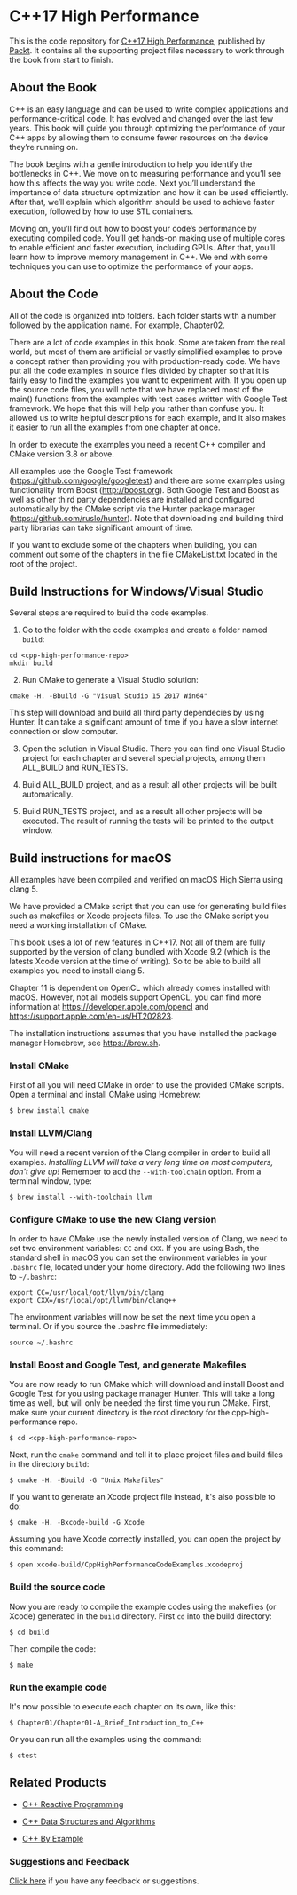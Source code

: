 # C++17 High Performance
This is the code repository for [C++17 High Performance](https://www.packtpub.com/application-development/c17-high-performance?utm_source=github&utm_medium=repository&utm_campaign=9781787120952), published by [Packt](https://www.packtpub.com/?utm_source=github). It contains all the supporting project files necessary to work through the book from start to finish.
## About the Book
C++ is an easy language and can be used to write complex applications and performance-critical code. It has evolved and changed over the last few years. This book will guide you through optimizing the performance of your C++ apps by allowing them to consume fewer resources on the device they’re running on.

The book begins with a gentle introduction to help you identify the bottlenecks in C++. We move on to measuring performance and you’ll see how this affects the way you write code. Next you’ll understand the importance of data structure optimization and how it can be used efficiently. After that, we’ll explain which algorithm should be used to achieve faster execution, followed by how to use STL containers.

Moving on, you’ll find out how to boost your code’s performance by executing compiled code. You’ll get hands-on making use of multiple cores to enable efficient and faster execution, including GPUs. After that, you’ll learn how to improve memory management in C++. We end with some techniques you can use to optimize the performance of your apps.

## About the Code
All of the code is organized into folders. Each folder starts with a number followed by the application name. For example, Chapter02.

There are a lot of code examples in this book. Some are taken from the real world, but most of them are artificial or vastly simplified examples to prove a concept rather than providing you with production-ready code. We have put all the code examples in source files divided by chapter so that it is fairly easy to find the examples you want to experiment with. If you open up the source code files, you will note that we have replaced most of the main() functions from the examples with test cases written with Google Test framework. We hope that this will help you rather than confuse you. It allowed us to write helpful descriptions for each example, and it also makes it easier to run all the examples from one chapter at once.

In order to execute the examples you need a recent C++ compiler and CMake version 3.8 or above.

All examples use the Google Test framework (https://github.com/google/googletest) and there are some examples using functionality from Boost (http://boost.org). Both Google Test and Boost as well as other third party dependencies are installed and configured automatically by the CMake script via the Hunter package manager (https://github.com/ruslo/hunter). Note that downloading and building third party librarias can take significant amount of time.

If you want to exclude some of the chapters when building, you can comment out some of the chapters in the file CMakeList.txt located in the root of the project.

## Build Instructions for Windows/Visual Studio
Several steps are required to build the code examples.
1. Go to the folder with the code examples and create a folder named `build`:
```
cd <cpp-high-performance-repo>
mkdir build
```

2. Run CMake to generate a Visual Studio solution:
```
cmake -H. -Bbuild -G "Visual Studio 15 2017 Win64"
```
This step will download and build all third party dependecies by using Hunter. It can take a significant amount of time if you have a slow internet connection or slow computer.

3. Open the solution in Visual Studio. There you can find one Visual Studio project for each chapter and several special projects, among them ALL_BUILD and RUN_TESTS.

4. Build ALL_BUILD project, and as a result all other projects will be built automatically.

5. Build RUN_TESTS project, and as a result all other projects will be executed. The result of running the tests will be printed to the output window.

## Build instructions for macOS
All examples have been compiled and verified on macOS High Sierra using clang 5.

We have provided a CMake script that you can use for generating build files such as makefiles or Xcode projects files. To use the CMake script you need a working installation of CMake.

This book uses a lot of new features in C++17. Not all of them are fully supported by the version of clang bundled with Xcode 9.2 (which is the latests Xcode version at the time of writing). So to be able to build all examples you need to install clang 5. 

Chapter 11 is dependent on OpenCL which already comes installed with macOS. However, not all models support OpenCL, you can find more information at https://developer.apple.com/opencl and https://support.apple.com/en-us/HT202823.

The installation instructions assumes that you have installed the package manager Homebrew, see https://brew.sh.

### Install CMake
First of all you will need CMake in order to use the provided CMake scripts. Open a terminal and install CMake using Homebrew:

```
$ brew install cmake
```

### Install LLVM/Clang
You will need a recent version of the Clang compiler in order to build all examples. _Installing LLVM will take a very long time on most computers, don't give up!_ Remember to add the `--with-toolchain` option. From a terminal window, type:

```
$ brew install --with-toolchain llvm
```

### Configure CMake to use the new Clang version
In order to have CMake use the newly installed version of Clang, we need to set two environment variables: `CC` and `CXX`. If you are using Bash, the standard shell in macOS you can set the environment variables in your ```.bashrc``` file, located under your home directory. Add the following two lines to `~/.bashrc`:

```
export CC=/usr/local/opt/llvm/bin/clang
export CXX=/usr/local/opt/llvm/bin/clang++
```

The environment variables will now be set the next time you open a terminal. Or if you source the .bashrc file immediately:

```
source ~/.bashrc
```

### Install Boost and Google Test, and generate Makefiles
You are now ready to run CMake which will download and install Boost and Google Test for you using package manager Hunter. This will take a long time as well, but will only be needed the first time you run CMake. First, make sure your current directory is the root directory for the cpp-high-performance repo.

```
$ cd <cpp-high-performance-repo>
```

Next, run the `cmake` command and tell it to place project files and build files in the directory `build`:

```
$ cmake -H. -Bbuild -G "Unix Makefiles"
```

If you want to generate an Xcode project file instead, it's also possible to do:

```
$ cmake -H. -Bxcode-build -G Xcode
```

Assuming you have Xcode correctly installed, you can open the project by this command:

```
$ open xcode-build/CppHighPerformanceCodeExamples.xcodeproj
```

### Build the source code
Now you are ready to compile the example codes using the makefiles (or Xcode) generated in the `build` directory. First `cd` into the build directory:

```
$ cd build
```

Then compile the code:

```
$ make
```


### Run the example code

It's now possible to execute each chapter on its own, like this:
```
$ Chapter01/Chapter01-A_Brief_Introduction_to_C++
```

Or you can run all the examples using the command:

```
$ ctest
```



## Related Products
* [C++ Reactive Programming](https://www.packtpub.com/application-development/c-reactive-programming?utm_source=github&utm_medium=repository&utm_campaign=9781788629775)

* [C++ Data Structures and Algorithms](https://www.packtpub.com/application-development/c-data-structures-and-algorithms?utm_source=github&utm_medium=repository&utm_campaign=9781788835213)

* [C++ By Example](https://www.packtpub.com/application-development/c-example?utm_source=github&utm_medium=repository&utm_campaign=9781788391818)

### Suggestions and Feedback
[Click here](https://docs.google.com/forms/d/e/1FAIpQLSe5qwunkGf6PUvzPirPDtuy1Du5Rlzew23UBp2S-P3wB-GcwQ/viewform) if you have any feedback or suggestions.
